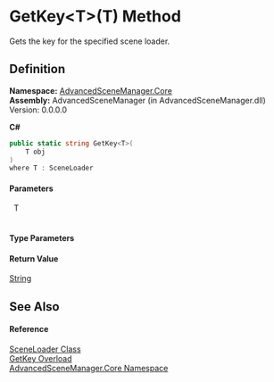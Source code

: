 # GetKey&lt;T&gt;(T) Method


Gets the key for the specified scene loader.



## Definition
**Namespace:** <a href="N_AdvancedSceneManager_Core.md">AdvancedSceneManager.Core</a>  
**Assembly:** AdvancedSceneManager (in AdvancedSceneManager.dll) Version: 0.0.0.0

**C#**
``` C#
public static string GetKey<T>(
	T obj
)
where T : SceneLoader

```



#### Parameters
<dl><dt>  T</dt><dd> </dd></dl>

#### Type Parameters
<dl><dt /><dd /></dl>

#### Return Value
<a href="https://learn.microsoft.com/dotnet/api/system.string" target="_blank" rel="noopener noreferrer">String</a>

## See Also


#### Reference
<a href="T_AdvancedSceneManager_Core_SceneLoader.md">SceneLoader Class</a>  
<a href="Overload_AdvancedSceneManager_Core_SceneLoader_GetKey.md">GetKey Overload</a>  
<a href="N_AdvancedSceneManager_Core.md">AdvancedSceneManager.Core Namespace</a>  
